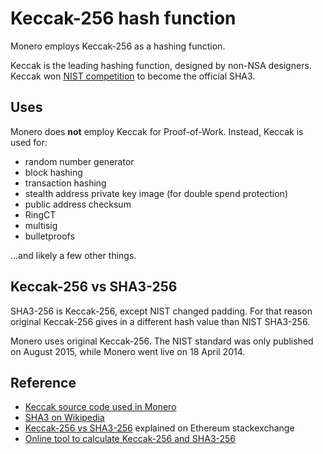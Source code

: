 # Keccak-256 hash function

Monero employs Keccak-256 as a hashing function.

Keccak is the leading hashing function, designed by non-NSA designers.
Keccak won [NIST competition](https://en.wikipedia.org/wiki/NIST_hash_function_competition) to become the official SHA3.

## Uses

Monero does **not** employ Keccak for Proof-of-Work. Instead, Keccak is used for:
   
* random number generator
* block hashing
* transaction hashing
* stealth address private key image (for double spend protection)
* public address checksum
* RingCT
* multisig
* bulletproofs

...and likely a few other things.

## Keccak-256 vs SHA3-256

SHA3-256 is Keccak-256, except NIST changed padding.
For that reason original Keccak-256 gives in a different hash value than NIST SHA3-256.  

Monero uses original Keccak-256.
The NIST standard was only published on August 2015, while Monero went live on 18 April 2014.  

## Reference

* [Keccak source code used in Monero](https://github.com/monero-project/monero/blob/5c2dfe157b48a486eb2b92dcf8789b3b1eb20f60/src/crypto/keccak.c)
* [SHA3 on Wikipedia](https://en.wikipedia.org/wiki/SHA-3)
* [Keccak-256 vs SHA3-256](https://ethereum.stackexchange.com/questions/550/which-cryptographic-hash-function-does-ethereum-use) explained on Ethereum stackexchange
* [Online tool to calculate Keccak-256 and SHA3-256](https://emn178.github.io/online-tools/keccak_256.html)
